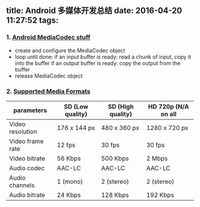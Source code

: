 title: Android 多媒体开发总结
date: 2016-04-20 11:27:52
tags:
---
### 1. [Android MediaCodec stuff](http://bigflake.com/mediacodec/#overview)
* create and configure the MediaCodec object
* loop until done:
if an input buffer is ready:
read a chunk of input, copy it into the buffer
if an output buffer is ready:
copy the output from the buffer
* release MediaCodec object

### 2. [Supported Media Formats](http://developer.android.com/intl/zh-cn/guide/appendix/media-formats.html)
parameters 	        | SD (Low quality)	  | SD (High quality)	     | HD 720p (N/A on all 
--------------------|---------------------|--------------------------|------------------------------
Video resolution    | 176 x 144 px	      | 480 x 360 px	         | 1280 x 720 px
Video frame rate	| 12 fps	          | 30 fps	                 | 30 fps
Video bitrate	    | 56 Kbps	          | 500 Kbps	             | 2 Mbps
Audio codec	        | AAC-LC	          | AAC-LC	                 | AAC-LC
Audio channels	    | 1 (mono)	          | 2 (stereo)	             | 2 (stereo)
Audio bitrate	    | 24 Kbps	          | 128 Kbps	             | 192 Kbps